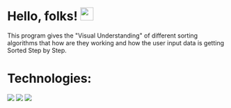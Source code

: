# Hello, folks! <img src="https://raw.githubusercontent.com/MartinHeinz/MartinHeinz/master/wave.gif" width="30px">
This program gives the "Visual Understanding" of different sorting algorithms that how are they working and how the user input data is getting Sorted Step by Step.
# Technologies:

![](https://img.shields.io/badge/Code-JavaScript-informational?style=flat&logo=<LOGO_NAME>&logoColor=white&color=2bbc8a)
![](https://img.shields.io/badge/Code-HTML-informational?style=flat&logo=<LOGO_NAME>&logoColor=white&color=2bbc8a)
![](https://img.shields.io/badge/Code-CSS-informational?style=flat&logo=<LOGO_NAME>&logoColor=white&color=2bbc8a)
